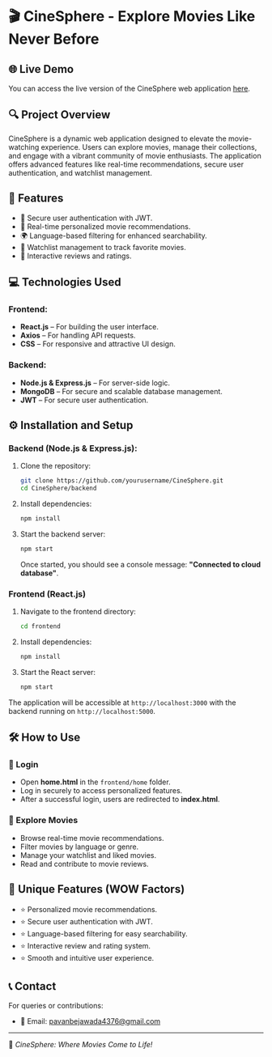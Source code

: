 # 🎬 CineSphere - Explore Movies Like Never Before

## 🌐 Live Demo

You can access the live version of the CineSphere web application [here](https://cine-sphere-home.vercel.app/).

## 🔍 Project Overview

CineSphere is a dynamic web application designed to elevate the movie-watching experience. Users can explore movies, manage their collections, and engage with a vibrant community of movie enthusiasts. The application offers advanced features like real-time recommendations, secure user authentication, and watchlist management.


## 🚀 Features

- 🔐 Secure user authentication with JWT.
- 🎥 Real-time personalized movie recommendations.
- 🌍 Language-based filtering for enhanced searchability.
- 📌 Watchlist management to track favorite movies.
- 📝 Interactive reviews and ratings.


## 💻 Technologies Used

### Frontend:
- **React.js** – For building the user interface.
- **Axios** – For handling API requests.
- **CSS** – For responsive and attractive UI design.

### Backend:
- **Node.js & Express.js** – For server-side logic.
- **MongoDB** – For secure and scalable database management.
- **JWT** – For secure user authentication.


## ⚙️ Installation and Setup

### Backend (Node.js & Express.js):

1. Clone the repository:
   ```bash
   git clone https://github.com/yourusername/CineSphere.git
   cd CineSphere/backend
   ```

2. Install dependencies:
   ```bash
   npm install
   ```

3. Start the backend server:
   ```bash
   npm start
   ```
   Once started, you should see a console message: **"Connected to cloud database"**.


### Frontend (React.js)

1. Navigate to the frontend directory:
   ```bash
   cd frontend
   ```

2. Install dependencies:
   ```bash
   npm install
   ```

3. Start the React server:
   ```bash
   npm start
   ```

The application will be accessible at `http://localhost:3000` with the backend running on `http://localhost:5000`.


## 🛠️ How to Use

### 🔑 Login
- Open **home.html** in the `frontend/home` folder.
- Log in securely to access personalized features.
- After a successful login, users are redirected to **index.html**.

### 🎥 Explore Movies
- Browse real-time movie recommendations.
- Filter movies by language or genre.
- Manage your watchlist and liked movies.
- Read and contribute to movie reviews.


## 🎯 Unique Features (WOW Factors)

- ⭐ Personalized movie recommendations.
- ⭐ Secure user authentication with JWT.
- ⭐ Language-based filtering for easy searchability.
- ⭐ Interactive review and rating system.
- ⭐ Smooth and intuitive user experience.


## 📞 Contact

For queries or contributions:

- 📧 Email: [pavanbejawada4376@gmail.com](mailto:pavanbejawada4376@gmail.com)

---

🚀 *CineSphere: Where Movies Come to Life!*
